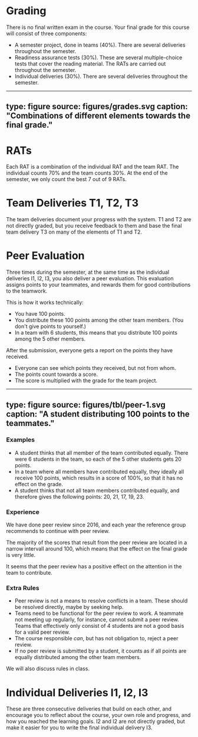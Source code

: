 # Grading

There is no final written exam in the course. 
Your final grade for this course will consist of three components:

* A semester project, done in teams (40%). There are several deliveries throughout the semester.
* Readiness assurance tests (30%). These are several multiple-choice tests that cover the reading material. The RATs are carried out throughout the semester.
* Individual deliveries (30%). There are several deliveries throughout the semester.

---
type: figure
source: figures/grades.svg
caption: "Combinations of different elements towards the final grade."
---


# RATs

Each RAT is a combination of the individual RAT and the team RAT. The individual counts 70% and the team counts 30%. At the end of the semester, we only count the best 7 out of 9 RATs. 


# Team Deliveries T1, T2, T3

The team deliveries document your progress with the system. T1 and T2 are not directly graded, but you receive feedback to them and base the final team delivery T3 on many of the elements of T1 and T2. 

# Peer Evaluation

Three times during the semester, at the same time as the individual deliveries I1, I2, I3, you also deliver a peer evaluation.
This evaluation assigns points to your teammates, and rewards them for good contributions to the teamwork.

This is how it works technically:

- You have 100 points.
- You distribute these 100 points among the other team members. (You don't give points to yourself.)
- In a team with 6 students, this means that you distribute 100 points among the 5 other members.

After the submission, everyone gets a report on the points they have received.

- Everyone can see which points they received, but not from whom.
- The points count towards a score.
- The score is multiplied with the grade for the team project.

---
type: figure
source: figures/tbl/peer-1.svg
caption: "A student distributing 100 points to the teammates."
---

### Examples

- A student thinks that all member of the team contributed equally. There were 6 students in the team, so each of the 5 other students gets 20 points.
- In a team where all members have contributed equally, they ideally all receive 100 points, which results in a score of 100%, so that it has no effect on the grade.
- A student thinks that not all team members contributed equally, and therefore gives the following points: 20, 21, 17, 19, 23.


### Experience

We have done peer review since 2016, and each year the reference group recommends to continue with peer review.

The majority of the scores that result from the peer review are located in a narrow intervall around 100, which means that the effect on the final grade is very little.

It seems that the peer review has a positive effect on the attention in the team to contribute.

### Extra Rules

* Peer review is not a means to resolve conflicts in a team. These should be resolved directly, maybe by seeking help. 
* Teams need to be functional for the peer review to work. A teammate not meeting up regularly, for instance, cannot submit a peer review. Teams that effectively only consist of 4 students are not a good basis for a valid peer review.
* The course responsible _can_, but has not obligation to, reject a peer review.
* If no peer review is submitted by a student, it counts as if all points are equally distributed among the other team members.

We will also discuss rules in class.

# Individual Deliveries I1, I2, I3

These are three consecutive deliveries that build on each other, and encourage you to reflect about the course, your own role and progress, and how you reached the learning goals. I2 and I2 are not directly graded, but make it easier for you to write the final individual delivery I3. 



